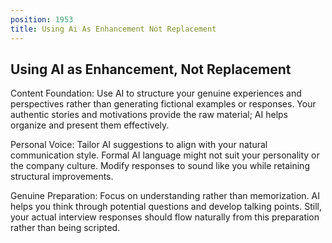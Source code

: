 ```yaml
---
position: 1953
title: Using Ai As Enhancement Not Replacement
---
```


## Using AI as Enhancement, Not Replacement

Content Foundation: Use AI to structure your genuine experiences and perspectives rather than generating fictional examples or responses. Your authentic stories and motivations provide the raw material; AI helps organize and present them effectively.

Personal Voice: Tailor AI suggestions to align with your natural communication style. Formal AI language might not suit your personality or the company culture. Modify responses to sound like you while retaining structural improvements.

Genuine Preparation: Focus on understanding rather than memorization. AI helps you think through potential questions and develop talking points. Still, your actual interview responses should flow naturally from this preparation rather than being scripted.